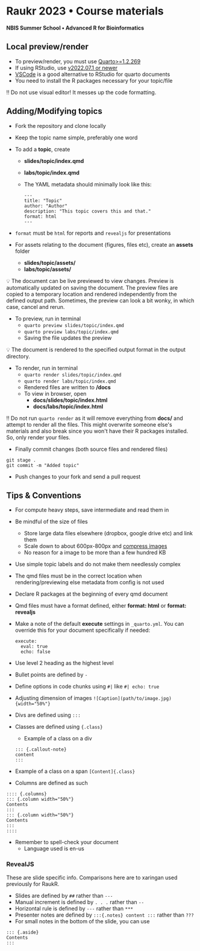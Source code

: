 # Raukr 2023 • Course materials

**NBIS Summer School • Advanced R for Bioinformatics**

## Local preview/render

- To preview/render, you must use [Quarto\>=1.2.269](https://quarto.org/docs/download/)
- If using RStudio, use [v2022.07.1 or newer](https://posit.co/download/rstudio-desktop/)
- [VSCode](https://arinbasu.medium.com/why-quarto-with-vscode-is-a-great-data-science-tool-f0a259d28702) is a good alternative to RStudio for quarto documents
- You need to install the R packages necessary for your topic/file

:bangbang: Do not use visual editor! It messes up the code formatting.

## Adding/Modifying topics

- Fork the repository and clone locally
- Keep the topic name simple, preferably one word
- To add a **topic**, create
  - **slides/topic/index.qmd**
  - **labs/topic/index.qmd**
  - The YAML metadata should minimally look like this:

    ```         
    ---
    title: "Topic"
    author: "Author"
    description: "This topic covers this and that."
    format: html
    ---
    ```

- `format` must be `html` for reports and `revealjs` for presentations
- For assets relating to the document (figures, files etc), create an **assets** folder
  - **slides/topic/assets/**
  - **labs/topic/assets/**

:bulb: The document can be live previewed to view changes. Preview is automatically updated on saving the document. The preview files are copied to a temporary location and rendered independently from the defined output path. Sometimes, the preview can look a bit wonky, in which case, cancel and rerun.

- To preview, run in terminal
  - `quarto preview slides/topic/index.qmd`
  - `quarto preview labs/topic/index.qmd`
  - Saving the file updates the preview

:bulb: The document is rendered to the specified output format in the output directory.

- To render, run in terminal
  - `quarto render slides/topic/index.qmd`
  - `quarto render labs/topic/index.qmd`
  - Rendered files are written to **/docs**
  - To view in browser, open
    - **docs/slides/topic/index.html**
    - **docs/labs/topic/index.html**
    
:bangbang: Do not run `quarto render` as it will remove everything from **docs/** and attempt to render all the files. This might overwrite someone else's materials and also break since you won't have their R packages installed. So, only render your files.

- Finally commit changes (both source files and rendered files)

```
git stage .
git commit -m "Added topic"
```

- Push changes to your fork and send a pull request

## Tips & Conventions

- For compute heavy steps, save intermediate and read them in
- Be mindful of the size of files
  - Store large data files elsewhere (dropbox, google drive etc) and link them
  - Scale down to about 600px-800px and [compress images](https://compressjpeg.com/)
  - No reason for a image to be more than a few hundred KB
- Use simple topic labels and do not make them needlessly complex
- The qmd files must be in the correct location when rendering/previewing else metadata from config is not used
- Declare R packages at the beginning of every qmd document
- Qmd files must have a format defined, either **format: html** or **format: revealjs**
- Make a note of the default **execute** settings in `_quarto.yml`. You can override this for your document specifically if needed:

  ```
  execute:
    eval: true
    echo: false
  ```
  
- Use level 2 heading as the highest level
- Bullet points are defined by `-`
- Define options in code chunks using `#|` like `#| echo: true`
- Adjusting dimension of images `![Caption](path/to/image.jpg){width="50%"}`
- Divs are defined using `:::`
- Classes are defined using `{.class}`
  - Example of a class on a div
  
  ```
  ::: {.callout-note}
  content
  :::
  ```
- Example of a class on a span `[Content]{.class}`
- Columns are defined as such

```
:::: {.columns}
::: {.column width="50%"}
Contents
:::
::: {.column width="50%"}
Contents
:::
::::
```

- Remember to spell-check your document
  - Language used is en-us

### RevealJS

These are slide specific info. Comparisons here are to xaringan used previously for RaukR.

- Slides are defined by `##` rather than `---`
- Manual increment is defined by `. . .` rather than `--`
- Horizontal rule is defined by `---` rather than `***`
- Presenter notes are defined by `:::{.notes} content :::` rather than `???`
- For small notes in the bottom of the slide, you can use

```
::: {.aside}
Contents
:::
```
